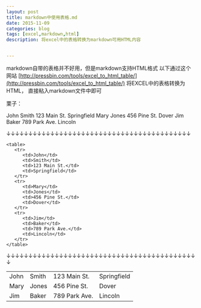 ```yaml
---
layout: post
title: markdown中使用表格.md
date: 2015-11-09
categories: blog
tags: [excel,markdown,html]
description: 将excel中的表格转换为markdown可用HTML内容


---
```


markdown自带的表格并不好用，但是markdown支持HTML格式
以下通过这个网站
[http://pressbin.com/tools/excel_to_html_table/](http://pressbin.com/tools/excel_to_html_table/)
将EXCEL中的表格转换为HTML，
直接粘入markdown文件中即可


栗子：

John    Smith   123 Main St.    Springfield
Mary    Jones   456 Pine St.    Dover
Jim Baker   789 Park Ave.   Lincoln

↓↓↓↓↓↓↓↓↓↓↓↓↓↓↓↓↓↓↓↓↓↓↓↓↓↓↓↓↓↓↓↓↓↓↓↓↓↓↓↓↓↓

    <table>
       <tr>
          <td>John</td>
          <td>Smith</td>
          <td>123 Main St.</td>
          <td>Springfield</td>
       </tr>
       <tr>
          <td>Mary</td>
          <td>Jones</td>
          <td>456 Pine St.</td>
          <td>Dover</td>
       </tr>
       <tr>
          <td>Jim</td>
          <td>Baker</td>
          <td>789 Park Ave.</td>
          <td>Lincoln</td>
       </tr>
    </table>

↓↓↓↓↓↓↓↓↓↓↓↓↓↓↓↓↓↓↓↓↓↓↓↓↓↓↓↓↓↓↓↓↓↓↓↓↓↓↓↓↓↓↓↓

<table>
   <tr>
      <td>John</td>
      <td>Smith</td>
      <td>123 Main St.</td>
      <td>Springfield</td>
   </tr>
   <tr>
      <td>Mary</td>
      <td>Jones</td>
      <td>456 Pine St.</td>
      <td>Dover</td>
   </tr>
   <tr>
      <td>Jim</td>
      <td>Baker</td>
      <td>789 Park Ave.</td>
      <td>Lincoln</td>
   </tr>
</table>
